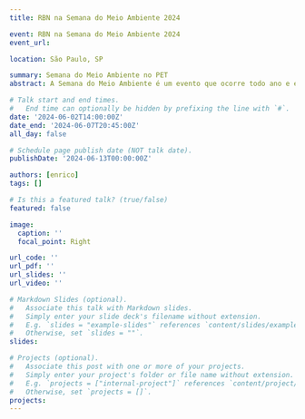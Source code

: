 ```yaml
---
title: RBN na Semana do Meio Ambiente 2024

event: RBN na Semana do Meio Ambiente 2024
event_url: 

location: São Paulo, SP

summary: Semana do Meio Ambiente no PET
abstract: A Semana do Meio Ambiente é um evento que ocorre todo ano e é promovido pelo Governo do Estado de São Paulo via Secretária de Meio Ambiente, Infraestrutura e Logística (SEMIL). Com uma programação diversificada de atividades dos dias 2 a 7 de junho, no domingo (02/06) será realizada a bioblitz no Parque Ecológico Tietê (PET) pela manhã.

# Talk start and end times.
#   End time can optionally be hidden by prefixing the line with `#`.
date: '2024-06-02T14:00:00Z'
date_end: '2024-06-07T20:45:00Z'
all_day: false

# Schedule page publish date (NOT talk date).
publishDate: '2024-06-13T00:00:00Z'

authors: [enrico]
tags: []

# Is this a featured talk? (true/false)
featured: false

image:
  caption: ''
  focal_point: Right

url_code: ''
url_pdf: ''
url_slides: ''
url_video: ''

# Markdown Slides (optional).
#   Associate this talk with Markdown slides.
#   Simply enter your slide deck's filename without extension.
#   E.g. `slides = "example-slides"` references `content/slides/example-slides.md`.
#   Otherwise, set `slides = ""`.
slides:

# Projects (optional).
#   Associate this post with one or more of your projects.
#   Simply enter your project's folder or file name without extension.
#   E.g. `projects = ["internal-project"]` references `content/project/deep-learning/index.md`.
#   Otherwise, set `projects = []`.
projects:
---
```


